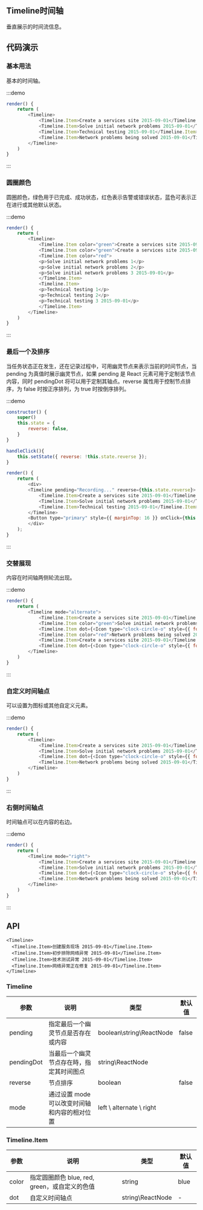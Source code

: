 ## Timeline时间轴

垂直展示的时间流信息。


## 代码演示

### 基本用法
基本的时间轴。


:::demo
```js
render() {
    return (
        <Timeline>
            <Timeline.Item>Create a services site 2015-09-01</Timeline.Item>
            <Timeline.Item>Solve initial network problems 2015-09-01</Timeline.Item>
            <Timeline.Item>Technical testing 2015-09-01</Timeline.Item>
            <Timeline.Item>Network problems being solved 2015-09-01</Timeline.Item>
        </Timeline>
    )
}
```
:::


### 圆圈颜色
圆圈颜色，绿色用于已完成、成功状态，红色表示告警或错误状态，蓝色可表示正在进行或其他默认状态。

:::demo
```js
render() {
    return (
        <Timeline>
            <Timeline.Item color="green">Create a services site 2015-09-01</Timeline.Item>
            <Timeline.Item color="green">Create a services site 2015-09-01</Timeline.Item>
            <Timeline.Item color="red">
            <p>Solve initial network problems 1</p>
            <p>Solve initial network problems 2</p>
            <p>Solve initial network problems 3 2015-09-01</p>
            </Timeline.Item>
            <Timeline.Item>
            <p>Technical testing 1</p>
            <p>Technical testing 2</p>
            <p>Technical testing 3 2015-09-01</p>
            </Timeline.Item>
        </Timeline>
    )
}
```
:::


### 最后一个及排序

当任务状态正在发生，还在记录过程中，可用幽灵节点来表示当前的时间节点，当 pending 为真值时展示幽灵节点，如果 pending 是 React 元素可用于定制该节点内容，同时 pendingDot 将可以用于定制其轴点。reverse 属性用于控制节点排序，为 false 时按正序排列，为 true 时按倒序排列。

:::demo
```js
constructor() {
    super()
    this.state = {
        reverse: false,
    }
}

handleClick(){
    this.setState({ reverse: !this.state.reverse });
}

render() {
    return (
        <div>
        <Timeline pending="Recording..." reverse={this.state.reverse}>
            <Timeline.Item>Create a services site 2015-09-01</Timeline.Item>
            <Timeline.Item>Solve initial network problems 2015-09-01</Timeline.Item>
            <Timeline.Item>Technical testing 2015-09-01</Timeline.Item>
        </Timeline>
        <Button type="primary" style={{ marginTop: 16 }} onClick={this.handleClick.bind(this)}>Toggle Reverse</Button>
        </div>
    );
}
```
:::



### 交替展现


内容在时间轴两侧轮流出现。


:::demo
```js
render() {
    return (
        <Timeline mode="alternate">
            <Timeline.Item>Create a services site 2015-09-01</Timeline.Item>
            <Timeline.Item color="green">Solve initial network problems 2015-09-01</Timeline.Item>
            <Timeline.Item dot={<Icon type="clock-circle-o" style={{ fontSize: '16px' }} />}>Sed ut perspiciatis unde omnis iste natus error sit voluptatem accusantium doloremque laudantium, totam rem aperiam, eaque ipsa quae ab illo inventore veritatis et quasi architecto beatae vitae dicta sunt explicabo.</Timeline.Item>
            <Timeline.Item color="red">Network problems being solved 2015-09-01</Timeline.Item>
            <Timeline.Item>Create a services site 2015-09-01</Timeline.Item>
            <Timeline.Item dot={<Icon type="clock-circle-o" style={{ fontSize: '16px' }} />}>Technical testing 2015-09-01</Timeline.Item>
        </Timeline>
    )
}
```
:::


### 自定义时间轴点
可以设置为图标或其他自定义元素。

:::demo
```js
render() {
    return (
        <Timeline>
            <Timeline.Item>Create a services site 2015-09-01</Timeline.Item>
            <Timeline.Item>Solve initial network problems 2015-09-01</Timeline.Item>
            <Timeline.Item dot={<Icon type="clock-circle-o" style={{ fontSize: '16px' }} />} color="red">Technical testing 2015-09-01</Timeline.Item>
            <Timeline.Item>Network problems being solved 2015-09-01</Timeline.Item>
        </Timeline>
    )
}
```
:::


### 右侧时间轴点


时间轴点可以在内容的右边。

:::demo
```js
render() {
    return (
        <Timeline mode="right">
            <Timeline.Item>Create a services site 2015-09-01</Timeline.Item>
            <Timeline.Item>Solve initial network problems 2015-09-01</Timeline.Item>
            <Timeline.Item dot={<Icon type="clock-circle-o" style={{ fontSize: '16px' }} />} color="red">Technical testing 2015-09-01</Timeline.Item>
            <Timeline.Item>Network problems being solved 2015-09-01</Timeline.Item>
        </Timeline>
    )
}
```
:::


## API

```
<Timeline>
  <Timeline.Item>创建服务现场 2015-09-01</Timeline.Item>
  <Timeline.Item>初步排除网络异常 2015-09-01</Timeline.Item>
  <Timeline.Item>技术测试异常 2015-09-01</Timeline.Item>
  <Timeline.Item>网络异常正在修复 2015-09-01</Timeline.Item>
</Timeline>
```

### Timeline


| 参数 | 说明 | 类型 | 默认值 |
| --- | --- | --- | --- |
|pending	|指定最后一个幽灵节点是否存在或内容	|boolean\string\ReactNode|	false|
|pendingDot	|当最后一个幽灵节点存在時，指定其时间图点	|string\ReactNode	|<Icon type="loading" />|
|reverse|	节点排序|	boolean	|false|
|mode	|通过设置 mode 可以改变时间轴和内容的相对位置|	left \ alternate \ right| |



### Timeline.Item


| 参数 | 说明 | 类型 | 默认值 |
| --- | --- | --- | --- |
|color|	指定圆圈颜色 blue, red, green，或自定义的色值|	string|	blue|
|dot|	自定义时间轴点|	string\ReactNode|	-|

